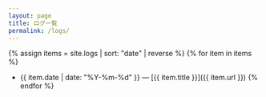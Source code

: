 ```yaml
---
layout: page
title: ログ一覧
permalink: /logs/
---
```


{% assign items = site.logs | sort: "date" | reverse %}
{% for item in items %}
- {{ item.date | date: "%Y-%m-%d" }} — [{{ item.title }}]({{ item.url }})
{% endfor %}
